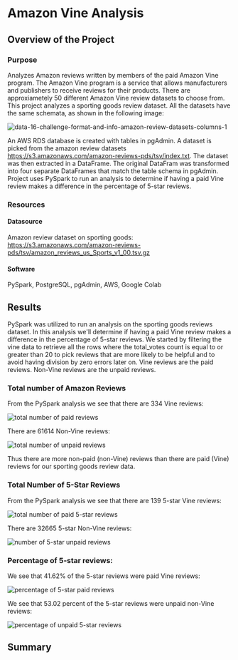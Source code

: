 # Amazon Vine Analysis
## Overview of the Project

### Purpose

Analyzes Amazon reviews written by members of the paid Amazon Vine program. The Amazon Vine program is a service that allows manufacturers and publishers to receive reviews for their products. There are approxiametely 50 different Amazon Vine review datasets to choose from. This project analyzes a sporting goods review dataset. All the datasets have the same schemata, as shown in the following image:

![data-16-challenge-format-and-info-amazon-review-datasets-columns-1](https://user-images.githubusercontent.com/111299372/216786997-d95a77f7-2e91-478e-b5ad-2fbb3b8322a4.png)

An AWS RDS database is created with tables in pgAdmin. A dataset is picked from the amazon review datasets https://s3.amazonaws.com/amazon-reviews-pds/tsv/index.txt. The dataset was then extracted in a DataFrame. The original DataFram was transformed into four separate DataFrames that match the table schema in pgAdmin. Project uses PySpark to run an analysis to determine if having a paid Vine review makes a difference in the percentage of 5-star reviews. 

### Resources

#### Datasource
Amazon review dataset on sporting goods: https://s3.amazonaws.com/amazon-reviews-pds/tsv/amazon_reviews_us_Sports_v1_00.tsv.gz

#### Software
PySpark, PostgreSQL, pgAdmin, AWS, Google Colab

## Results

PySpark was utilized to run an analysis on the sporting goods reviews dataset. In this analysis we'll determine if having a paid Vine review makes a difference in the percentage of 5-star reviews. We started by filtering the vine data to retrieve all the rows where the total_votes count is equal to or greater than 20 to pick reviews that are more likely to be helpful and to avoid having division by zero errors later on. Vine reviews are the paid reviews. Non-Vine reviews are the unpaid reviews.

### Total number of Amazon Reviews

From the PySpark analysis we see that there are 334 Vine reviews: 

![total number of paid reviews](https://user-images.githubusercontent.com/111299372/216787683-381713b8-ac3b-4ecd-82b6-1c23228288af.png)

There are 61614 Non-Vine reviews:

![total number of unpaid reviews](https://user-images.githubusercontent.com/111299372/216787824-669d9745-a11d-47cd-89fb-720ab174f3bb.png)



Thus there are more non-paid (non-Vine) reviews than there are paid (Vine) reviews for our sporting goods review data.


### Total Number of 5-Star Reviews

From the PySpark analysis we see that there are 139 5-star Vine reviews:

![total number of paid 5-star reviews](https://user-images.githubusercontent.com/111299372/216789679-14997e08-6513-4ef1-8e85-ea5462077937.png)

There are 32665 5-star Non-Vine reviews:

![number of 5-star unpaid reviews](https://user-images.githubusercontent.com/111299372/216789693-df301988-2e36-4327-bd86-50f557cf50b9.png)

### Percentage of 5-star reviews:

We see that 41.62% of the 5-star reviews were paid Vine reviews:

![percentage of 5-star paid reviews](https://user-images.githubusercontent.com/111299372/216789724-eac2e0f4-73f3-41e9-a146-7a937a15ea9a.png)

We see that 53.02 percent of the 5-star reviews were unpaid non-Vine reviews:

![percentage of unpaid 5-star reviews](https://user-images.githubusercontent.com/111299372/216789739-18d70ed7-22d8-429a-a3d2-4009ba84dd86.png)

## Summary
